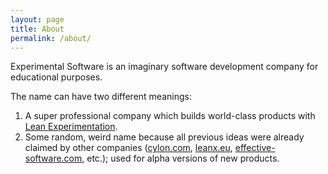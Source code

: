 ```yaml
---
layout: page
title: About
permalink: /about/
---
```


Experimental Software is an imaginary software development company for educational purposes.

The name can have two different meanings:

1. A super professional company which builds world-class products with [Lean Experimentation](https://ssir.org/articles/entry/the_promise_of_lean_experimentation).
2. Some random, weird name because all previous ideas were already claimed by other companies ([cylon.com](http://cylon.com/), [leanx.eu](https://www.leanx.eu), [effective-software.com](https://www.effective-software.com), etc.); used for alpha versions of new products.